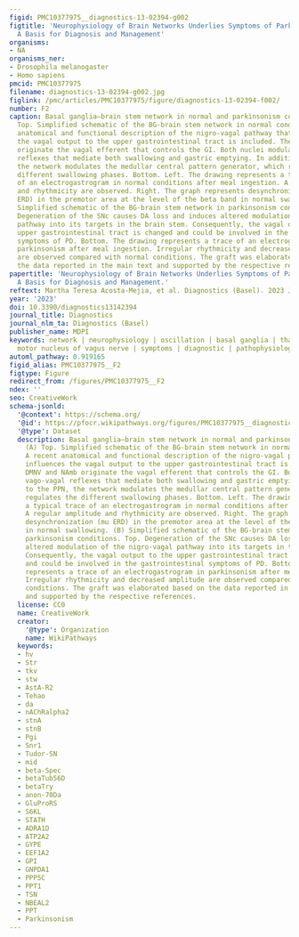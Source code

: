 ```yaml
---
figid: PMC10377975__diagnostics-13-02394-g002
figtitle: 'Neurophysiology of Brain Networks Underlies Symptoms of Parkinson’s Disease:
  A Basis for Diagnosis and Management'
organisms:
- NA
organisms_ner:
- Drosophila melanogaster
- Homo sapiens
pmcid: PMC10377975
filename: diagnostics-13-02394-g002.jpg
figlink: /pmc/articles/PMC10377975/figure/diagnostics-13-02394-f002/
number: F2
caption: Basal ganglia–brain stem network in normal and parkinsonism conditions. (A)
  Top. Simplified schematic of the BG-brain stem network in normal conditions. A recent
  anatomical and functional description of the nigro-vagal pathway that influences
  the vagal output to the upper gastrointestinal tract is included. The DMNV and NAmb
  originate the vagal efferent that controls the GI. Both nuclei modulated vago-vagal
  reflexes that mediate both swallowing and gastric emptying. In addition to the PPN,
  the network modulates the medullar central pattern generator, which regulates the
  different swallowing phases. Bottom. Left. The drawing represents a typical trace
  of an electrogastrogram in normal conditions after meal ingestion. A regular amplitude
  and rhythmicity are observed. Right. The graph represents desynchronization (mu
  ERD) in the premotor area at the level of the beta band in normal swallowing. (B)
  Simplified schematic of the BG-brain stem network in parkinsonism conditions. Top.
  Degeneration of the SNc causes DA loss and induces altered modulation of the nigro-vagal
  pathway into its targets in the brain stem. Consequently, the vagal output to the
  upper gastrointestinal tract is changed and could be involved in the gastrointestinal
  symptoms of PD. Bottom. The drawing represents a trace of an electrogastrogram in
  parkinsonism after meal ingestion. Irregular rhythmicity and decreased amplitude
  are observed compared with normal conditions. The graft was elaborated based on
  the data reported in the main text and supported by the respective references.
papertitle: 'Neurophysiology of Brain Networks Underlies Symptoms of Parkinson’s Disease:
  A Basis for Diagnosis and Management.'
reftext: Martha Teresa Acosta-Mejia, et al. Diagnostics (Basel). 2023 Jul;13(14):2394.
year: '2023'
doi: 10.3390/diagnostics13142394
journal_title: Diagnostics
journal_nlm_ta: Diagnostics (Basel)
publisher_name: MDPI
keywords: network | neurophysiology | oscillation | basal ganglia | thalamus | dorsal
  motor nucleus of vagus nerve | symptoms | diagnostic | pathophysiology | beta band
automl_pathway: 0.919165
figid_alias: PMC10377975__F2
figtype: Figure
redirect_from: /figures/PMC10377975__F2
ndex: ''
seo: CreativeWork
schema-jsonld:
  '@context': https://schema.org/
  '@id': https://pfocr.wikipathways.org/figures/PMC10377975__diagnostics-13-02394-g002.html
  '@type': Dataset
  description: Basal ganglia–brain stem network in normal and parkinsonism conditions.
    (A) Top. Simplified schematic of the BG-brain stem network in normal conditions.
    A recent anatomical and functional description of the nigro-vagal pathway that
    influences the vagal output to the upper gastrointestinal tract is included. The
    DMNV and NAmb originate the vagal efferent that controls the GI. Both nuclei modulated
    vago-vagal reflexes that mediate both swallowing and gastric emptying. In addition
    to the PPN, the network modulates the medullar central pattern generator, which
    regulates the different swallowing phases. Bottom. Left. The drawing represents
    a typical trace of an electrogastrogram in normal conditions after meal ingestion.
    A regular amplitude and rhythmicity are observed. Right. The graph represents
    desynchronization (mu ERD) in the premotor area at the level of the beta band
    in normal swallowing. (B) Simplified schematic of the BG-brain stem network in
    parkinsonism conditions. Top. Degeneration of the SNc causes DA loss and induces
    altered modulation of the nigro-vagal pathway into its targets in the brain stem.
    Consequently, the vagal output to the upper gastrointestinal tract is changed
    and could be involved in the gastrointestinal symptoms of PD. Bottom. The drawing
    represents a trace of an electrogastrogram in parkinsonism after meal ingestion.
    Irregular rhythmicity and decreased amplitude are observed compared with normal
    conditions. The graft was elaborated based on the data reported in the main text
    and supported by the respective references.
  license: CC0
  name: CreativeWork
  creator:
    '@type': Organization
    name: WikiPathways
  keywords:
  - hv
  - Str
  - tkv
  - stw
  - AstA-R2
  - Tehao
  - da
  - nAChRalpha2
  - stnA
  - stnB
  - Pgi
  - Snr1
  - Tudor-SN
  - mid
  - beta-Spec
  - betaTub56D
  - betaTry
  - anon-70Da
  - GluProRS
  - S6KL
  - STATH
  - ADRA1D
  - ATP2A2
  - GYPE
  - EEF1A2
  - GPI
  - GNPDA1
  - PPP5C
  - PPT1
  - TSN
  - NBEAL2
  - PPT
  - Parkinsonism
---
```

